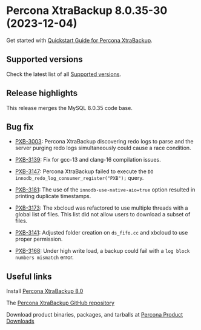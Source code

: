 # Percona XtraBackup 8.0.35-30 (2023-12-04)

Get started with [Quickstart Guide for Percona XtraBackup](..//..//quickstart-overview.md).

## Supported versions

Check the latest list of all [Supported versions](..//..//supported-versions.md).

## Release highlights

This release merges the MySQL 8.0.35 code base.

## Bug fix

* [PXB-3003](https://jira.percona.com/browse/PXB-3003): Percona XtraBackup discovering redo logs to parse and the server purging redo logs simultaneously could cause a race condition.

* [PXB-3139](https://jira.percona.com/browse/PXB-3139): Fix for gcc-13 and clang-16 compilation issues.

* [PXB-3147](https://jira.percona.com/browse/PXB-3147): Percona XtraBackup failed to execute the `DO innodb_redo_log_consumer_register("PXB");` query.

* [PXB-3181](https://jira.percona.com/browse/PXB-3181): The use of the `innodb-use-native-aio=true` option resulted in printing duplicate timestamps.

* [PXB-3173](https://jira.percona.com/browse/PXB-3173): The xbcloud was refactored to use multiple threads with a global list of files. This list did not allow users to download a subset of files.

* [PXB-3141](https://jira.percona.com/browse/PXB-3141): Adjusted folder creation on `ds_fifo.cc` and xbcloud to use proper permission.

* [PXB-3168](https://jira.percona.com/browse/PXB-3168): Under high write load, a backup could fail with a `log block numbers mismatch` error.

## Useful links

Install [Percona XtraBackup 8.0](..//..//installation.md)

The [Percona XtraBackup GitHub repository](https://github.com/percona/percona-xtrabackup)

Download product binaries, packages, and tarballs at [Percona Product Downloads](https://www.percona.com/downloads)

